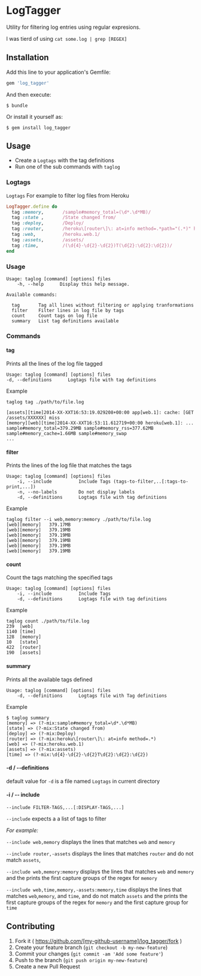 # LogTagger

Utility for filtering log entries using regular expresions.

I was tierd of using `cat some.log | grep [REGEX]`

## Installation

Add this line to your application's Gemfile:

```ruby
gem 'log_tagger'
```

And then execute:

    $ bundle

Or install it yourself as:

    $ gem install log_tagger

## Usage

* Create a `Logtags` with the tag definitions
* Run one of the sub commands with `taglog`

### Logtags

`Logtags`
For example to filter log files from Heroku

```ruby
LogTagger.define do
  tag :memory,       /sample#memory_total=(\d*.\d*MB)/
  tag :state ,       /State changed from/
  tag :deploy,       /Deploy/
  tag :router,       /heroku\[router\]\: at=info method=.*path="(.*)" host/
  tag :web,          /heroku.web.1/
  tag :assets,       /assets/
  tag :time,         /(\d{4}-\d{2}-\d{2})T(\d{2}:\d{2}:\d{2})/
end
```

### Usage

    Usage: taglog [command] [options] files
        -h, --help      Display this help message.

    Available commands:

      tag       Tag all lines without filtering or applying tranformations
      filter    Filter lines in log file by tags
      count     Count tags on log file
      summary   List tag definitions available

### Commands

#### tag
Prints all the lines of the log file tagged

	Usage: taglog [command] [options] files
    -d, --definitions      Logtags file with tag definitions
    
Example

	taglog tag ./path/to/file.log
	
	[assets][time]2014-XX-XXT16:53:19.029208+00:00 app[web.1]: cache: [GET /assets/XXXXXX] miss
	[memory][web][time]2014-XX-XXT16:53:11.612719+00:00 heroku[web.1]: ... sample#memory_total=379.29MB sample#memory_rss=377.62MB sample#memory_cache=1.66MB sample#memory_swap
	...

#### filter 
Prints the lines of the log file that matches the tags

	Usage: taglog [command] [options] files
	    -i, --include          Include Tags (tags-to-filter,..[:tags-to-print,...])
	    -n, --no-labels        Do not display labels
	    -d, --definitions      Logtags file with tag definitions

Example

	taglog filter --i web,memory:memory ./path/to/file.log
	[web][memory]	379.17MB	
	[web][memory]	379.19MB	
	[web][memory]	379.19MB	
	[web][memory]	379.19MB	
	[web][memory]	379.19MB	
	[web][memory]	379.19MB

#### count 
Count the tags matching the specified tags

	Usage: taglog [command] [options] files
	    -i, --include          Include Tags
	    -d, --definitions      Logtags file with tag definitions
	    
Example

	taglog count ./path/to/file.log
	239	 [web]
	1140 [time]
	128	 [memory]
	10	 [state]
	422	 [router]
	190	 [assets]

#### summary
Prints all the available tags defined 

	Usage: taglog [command] [options] files
	    -d, --definitions      Logtags file with Tag definitions
    
Example

	$ taglog summary
	[memory] => (?-mix:sample#memory_total=\d*.\d*MB)
	[state] => (?-mix:State changed from)
	[deploy] => (?-mix:Deploy)
	[router] => (?-mix:heroku\[router\]\: at=info method=.*)
	[web] => (?-mix:heroku.web.1)
	[assets] => (?-mix:assets)
	[time] => (?-mix:\d{4}-\d{2}-\d{2}T\d{2}:\d{2}:\d{2})
	
#### -d / --definitions

default value for `-d` is a file named `Logtags` in current directory

#### -i / -- include

	--include FILTER-TAGS,...[:DISPLAY-TAGS,...]

`--include` expects a a list of tags to filter

*For example:* 

`--include web,memory` displays the lines that matches `web` and `memory`

`--include router,-assets` displays the lines that matches `router` and do not match `assets`,

`--include web,memory:memory` displays the lines that matches `web` and `memory ` and the prints the first capture groups of the regex for `memory`

`--include web,time,memory,-assets:memory,time` displays the lines that matches `web`,`memory`, and `time`, and do not match `assets` and the prints the first capture groups of the regex for `memory` and the first capture group for `time`


## Contributing

1. Fork it ( https://github.com/[my-github-username]/log_tagger/fork )
2. Create your feature branch (`git checkout -b my-new-feature`)
3. Commit your changes (`git commit -am 'Add some feature'`)
4. Push to the branch (`git push origin my-new-feature`)
5. Create a new Pull Request
